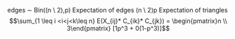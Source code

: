 edges $\sim$ Bin((n \\ 2),p)
Expectation of edges (n \\ 2)p
Expectation of triangles 
$$\sum_{1 \leq i <i<j<k\leq n} E(X_{ij}* C_{ik}* C_{jk}) = \begin{pmatrix}n \\ 3\end{pmatrix} [1p^3 + 0(1-p^3)]$$
